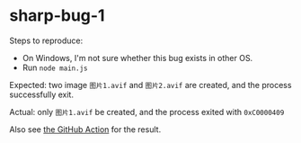 # sharp-bug-1

Steps to reproduce:

- On Windows, I'm not sure whether this bug exists in other OS.
- Run `node main.js`

Expected: two image `图片1.avif` and `图片2.avif` are created, and the process successfully exit.

Actual: only `图片1.avif` be created, and the process exited with `0xC0000409`

Also see [the GitHub Action](https://github.com/Kaciras/sharp-bug-1/actions/runs/14945660040/job/41988618804#step:6:19) for the result.
